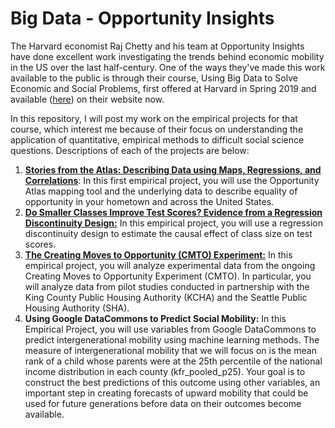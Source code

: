 # Big Data - Opportunity Insights
The Harvard economist Raj Chetty and his team at Opportunity Insights have done excellent work investigating the trends behind economic mobility in the US over the last half-century. One of the ways they've made this work available to the public is through their course, Using Big Data to Solve Economic and Social Problems, first offered at Harvard in Spring 2019 and available ([here](https://opportunityinsights.org/course/)) on their website now.

In this repository, I will post my work on the empirical projects for that course, which interest me because of their focus on understanding the application of quantitative, empirical methods to difficult social science questions. Descriptions of each of the projects are below:

1. [**Stories from the Atlas: Describing Data using Maps, Regressions, and Correlations**](https://github.com/s017274/BigDataOpportunityInsights/tree/main/Project1): In this first empirical project, you will use the Opportunity Atlas mapping tool and the underlying data to describe equality of opportunity in your hometown and across the United States.
2. [**Do Smaller Classes Improve Test Scores? Evidence from a Regression Discontinuity Design:**](https://github.com/s017274/BigDataOpportunityInsights/tree/main/Project2) In this empirical project, you will use a regression discontinuity design to estimate the causal effect of class size on test scores.
3. [**The Creating Moves to Opportunity (CMTO) Experiment:**](https://github.com/s017274/BigDataOpportunityInsights/tree/main/Project%203) In this empirical project, you will analyze experimental data from the ongoing Creating Moves to Opportunity Experiment (CMTO). In particular, you will analyze data from pilot studies conducted in partnership with the King County Public Housing Authority (KCHA) and the Seattle Public Housing Authority (SHA). 
4. **Using Google DataCommons to Predict Social Mobility:** In this Empirical Project, you will use variables from Google DataCommons to predict
intergenerational mobility using machine learning methods. The measure of intergenerational
mobility that we will focus on is the mean rank of a child whose parents were at the 25th percentile
of the national income distribution in each county (kfr_pooled_p25). Your goal is to
construct the best predictions of this outcome using other variables, an important step in creating
forecasts of upward mobility that could be used for future generations before data on their
outcomes become available.

